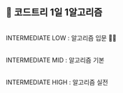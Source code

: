## 🌱 코드트리 1일 1알고리즘

<br/>
INTERMEDIATE LOW : 알고리즘 입문 🏃‍♂️<br><br>

INTERMEDIATE MID : 알고리즘 기본<br><br>

INTERMEDIATE HIGH : 알고리즘 실전<br>
